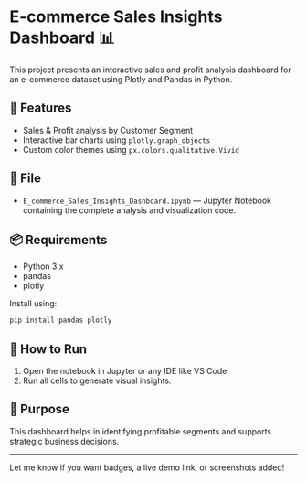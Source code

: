 # E-commerce Sales Insights Dashboard 📊

This project presents an interactive sales and profit analysis dashboard for an e-commerce dataset using Plotly and Pandas in Python.

## 🔧 Features

- Sales & Profit analysis by Customer Segment  
- Interactive bar charts using `plotly.graph_objects`  
- Custom color themes using `px.colors.qualitative.Vivid`

## 📁 File

- `E_commerce_Sales_Insights_Dashboard.ipynb` — Jupyter Notebook containing the complete analysis and visualization code.

## 📦 Requirements

- Python 3.x  
- pandas  
- plotly  

Install using:

```bash
pip install pandas plotly
```

## 🚀 How to Run

1. Open the notebook in Jupyter or any IDE like VS Code.  
2. Run all cells to generate visual insights.

## 📌 Purpose

This dashboard helps in identifying profitable segments and supports strategic business decisions.

---

Let me know if you want badges, a live demo link, or screenshots added!
